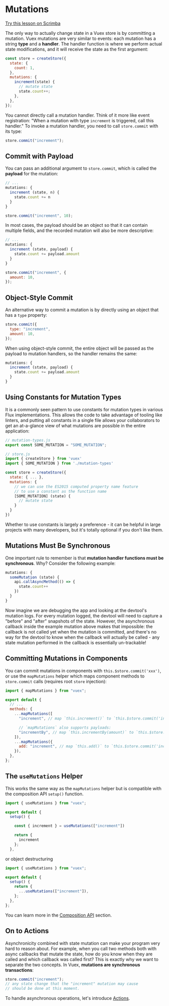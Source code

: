 # Mutations

<div class="scrimba"><a href="https://scrimba.com/p/pnyzgAP/ckMZp4HN" target="_blank" rel="noopener noreferrer">Try this lesson on Scrimba</a></div>

The only way to actually change state in a Vuex store is by committing a mutation. Vuex mutations are very similar to events: each mutation has a string **type** and a **handler**. The handler function is where we perform actual state modifications, and it will receive the state as the first argument:

```js
const store = createStore({
  state: {
    count: 1,
  },
  mutations: {
    increment(state) {
      // mutate state
      state.count++;
    },
  },
});
```

You cannot directly call a mutation handler. Think of it more like event registration: "When a mutation with type `increment` is triggered, call this handler." To invoke a mutation handler, you need to call `store.commit` with its type:

```js
store.commit("increment");
```

## Commit with Payload

You can pass an additional argument to `store.commit`, which is called the **payload** for the mutation:

```js
// ...
mutations: {
  increment (state, n) {
    state.count += n
  }
}
```

```js
store.commit("increment", 10);
```

In most cases, the payload should be an object so that it can contain multiple fields, and the recorded mutation will also be more descriptive:

```js
// ...
mutations: {
  increment (state, payload) {
    state.count += payload.amount
  }
}
```

```js
store.commit("increment", {
  amount: 10,
});
```

## Object-Style Commit

An alternative way to commit a mutation is by directly using an object that has a `type` property:

```js
store.commit({
  type: "increment",
  amount: 10,
});
```

When using object-style commit, the entire object will be passed as the payload to mutation handlers, so the handler remains the same:

```js
mutations: {
  increment (state, payload) {
    state.count += payload.amount
  }
}
```

## Using Constants for Mutation Types

It is a commonly seen pattern to use constants for mutation types in various Flux implementations. This allows the code to take advantage of tooling like linters, and putting all constants in a single file allows your collaborators to get an at-a-glance view of what mutations are possible in the entire application:

```js
// mutation-types.js
export const SOME_MUTATION = "SOME_MUTATION";
```

```js
// store.js
import { createStore } from 'vuex'
import { SOME_MUTATION } from './mutation-types'

const store = createStore({
  state: { ... },
  mutations: {
    // we can use the ES2015 computed property name feature
    // to use a constant as the function name
    [SOME_MUTATION] (state) {
      // mutate state
    }
  }
})
```

Whether to use constants is largely a preference - it can be helpful in large projects with many developers, but it's totally optional if you don't like them.

## Mutations Must Be Synchronous

One important rule to remember is that **mutation handler functions must be synchronous**. Why? Consider the following example:

```js
mutations: {
  someMutation (state) {
    api.callAsyncMethod(() => {
      state.count++
    })
  }
}
```

Now imagine we are debugging the app and looking at the devtool's mutation logs. For every mutation logged, the devtool will need to capture a "before" and "after" snapshots of the state. However, the asynchronous callback inside the example mutation above makes that impossible: the callback is not called yet when the mutation is committed, and there's no way for the devtool to know when the callback will actually be called - any state mutation performed in the callback is essentially un-trackable!

## Committing Mutations in Components

You can commit mutations in components with `this.$store.commit('xxx')`, or use the `mapMutations` helper which maps component methods to `store.commit` calls (requires root `store` injection):

```js
import { mapMutations } from "vuex";

export default {
  // ...
  methods: {
    ...mapMutations([
      "increment", // map `this.increment()` to `this.$store.commit('increment')`

      // `mapMutations` also supports payloads:
      "incrementBy", // map `this.incrementBy(amount)` to `this.$store.commit('incrementBy', amount)`
    ]),
    ...mapMutations({
      add: "increment", // map `this.add()` to `this.$store.commit('increment')`
    }),
  },
};
```

## The `useMutations` Helper

This works the same way as the `mapMutations` helper but is compatible with the composition API `setup()` function.

```js
import { useMutations } from "vuex";

export default {
  setup() {

    const { increment } = useMutations(["increment"])

    return {
      increment
    };
  },
```

or object destructuring

```js
import { useMutations } from "vuex";

export default {
  setup() {
    return {
      ...useMutations(["increment"]),
    };
  },
};
```

You can learn more in the [Composition API](./composition-api#New-helper-methods-for-Composition-API) section.

## On to Actions

Asynchronicity combined with state mutation can make your program very hard to reason about. For example, when you call two methods both with async callbacks that mutate the state, how do you know when they are called and which callback was called first? This is exactly why we want to separate the two concepts. In Vuex, **mutations are synchronous transactions**:

```js
store.commit("increment");
// any state change that the "increment" mutation may cause
// should be done at this moment.
```

To handle asynchronous operations, let's introduce [Actions](actions.md).
